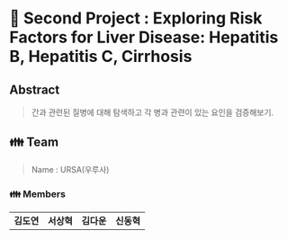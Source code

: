 # 💊 Second Project : Exploring Risk Factors for Liver Disease: Hepatitis B, Hepatitis C, Cirrhosis


## Abstract
> 간과 관련된 질병에 대해 탐색하고 각 병과 관련이 있는 요인을 검증해보기.

<h2> 👪 Team </h2>

> Name : URSA(우루사)

<h3> 👪 Members </h3>
<table>
  <tr>
    <td> <b>김도연</b> </td>
    <td> <b>서상혁</b> </td>
    <td> <b>김다운</b> </td>
    <td> <b>신동혁</b> </td>
  </tr>
</table>
